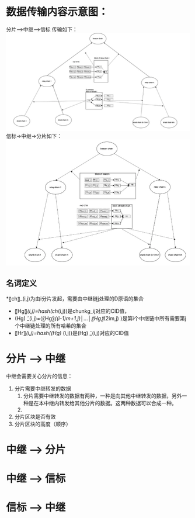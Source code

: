 # 数据传输内容示意图：
分片-->中继-->信标 传输如下：  
![](upload.png)
信标->中继->分片如下：  
![](down.png)
## 名词定义
*〖ch〗_(i,j)为由i分片发起，需要由中继链j处理的D原语的集合  
*   〖Hg〗_(i,j)=hash(ch_(i,j))是chunkg_ij对应的CID值，  
*   (Hg) ̃_(i,j)=⟨〖Hg〗_((i-1)m+1,j)│…│〖Hg〗_(2im,j) ⟩是第i个中继链中所有需要第j个中继链处理的所有哈希的集合  
*   〖Hr〗_(i,j)=hash((Hg) ̃_(i,j))是(Hg) ̃_(i,j)对应的CID值  

# 分片 --> 中继
中继会需要关心分片的信息：
1. 分片需要中继转发的数据  
   1. 分片需要中继转发的数据有两种，一种是向其他中继转发的数据，另外一种是在本中继内转发给其他分片的数据。这两种数据可以合成一种。
   2. 
2. 分片区块是否有效
3. 分片区块的高度（顺序）
# 中继 --> 分片
# 中继 --> 信标
# 信标 --> 中继